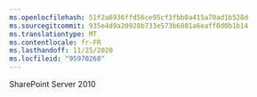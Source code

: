 ```yaml
---
ms.openlocfilehash: 51f2a6936ffd56ce95cf3fbb0a415a70ad1b528d
ms.sourcegitcommit: 935e4d9a20928b733e573b6801a6eaff0d0b1b14
ms.translationtype: MT
ms.contentlocale: fr-FR
ms.lasthandoff: 11/25/2020
ms.locfileid: "95970268"
---
```

 SharePoint Server 2010 